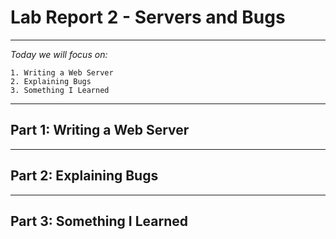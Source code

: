 # Lab Report 2 - Servers and Bugs
---
*Today we will focus on:*
```
1. Writing a Web Server 
2. Explaining Bugs
3. Something I Learned
``` 
---

## **Part 1: Writing a Web Server**

---

## **Part 2: Explaining Bugs**

---

## **Part 3: Something I Learned**
